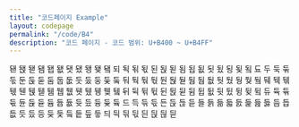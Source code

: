 ```yaml
---
title: "코드페이지 Example"
layout: codepage
permalink: "/code/B4"
description: "코드 페이지 - 코드 범위: U+B400 ~ U+B4FF"
---
```


<span class="character">됀</span>
<span class="character">됁</span>
<span class="code tofu"></span>
<span class="character">됃</span>
<span class="code tofu"></span>
<span class="code tofu"></span>
<span class="code tofu"></span>
<span class="code tofu"></span>
<span class="code tofu"></span>
<span class="code tofu"></span>
<span class="code tofu"></span>
<span class="code tofu"></span>
<span class="character">됌</span>
<span class="character">됍</span>
<span class="character">됎</span>
<span class="character">됏</span>
<span class="character">됐</span>
<span class="character">됑</span>
<span class="character">됒</span>
<span class="code tofu"></span>
<span class="character">됔</span>
<span class="code tofu"></span>
<span class="code tofu"></span>
<span class="code tofu"></span>
<span class="character">되</span>
<span class="character">됙</span>
<span class="character">됚</span>
<span class="character">됛</span>
<span class="character">된</span>
<span class="character">됝</span>
<span class="code tofu"></span>
<span class="character">됟</span>
<span class="code tofu"></span>
<span class="code tofu"></span>
<span class="code tofu"></span>
<span class="code tofu"></span>
<span class="code tofu"></span>
<span class="code tofu"></span>
<span class="code tofu"></span>
<span class="code tofu"></span>
<span class="character">됨</span>
<span class="character">됩</span>
<span class="character">됪</span>
<span class="character">됫</span>
<span class="character">됬</span>
<span class="character">됭</span>
<span class="character">됮</span>
<span class="code tofu"></span>
<span class="character">됰</span>
<span class="code tofu"></span>
<span class="code tofu"></span>
<span class="code tofu"></span>
<span class="character">됴</span>
<span class="code tofu"></span>
<span class="code tofu"></span>
<span class="code tofu"></span>
<span class="code tofu"></span>
<span class="code tofu"></span>
<span class="code tofu"></span>
<span class="code tofu"></span>
<span class="code tofu"></span>
<span class="code tofu"></span>
<span class="code tofu"></span>
<span class="code tofu"></span>
<span class="code tofu"></span>
<span class="code tofu"></span>
<span class="code tofu"></span>
<span class="code tofu"></span>
<span class="code tofu"></span>
<span class="code tofu"></span>
<span class="code tofu"></span>
<span class="code tofu"></span>
<span class="code tofu"></span>
<span class="code tofu"></span>
<span class="code tofu"></span>
<span class="code tofu"></span>
<span class="code tofu"></span>
<span class="code tofu"></span>
<span class="code tofu"></span>
<span class="code tofu"></span>
<span class="character">두</span>
<span class="character">둑</span>
<span class="character">둒</span>
<span class="character">둓</span>
<span class="character">둔</span>
<span class="character">둕</span>
<span class="code tofu"></span>
<span class="character">둗</span>
<span class="code tofu"></span>
<span class="code tofu"></span>
<span class="code tofu"></span>
<span class="code tofu"></span>
<span class="code tofu"></span>
<span class="code tofu"></span>
<span class="code tofu"></span>
<span class="code tofu"></span>
<span class="character">둠</span>
<span class="character">둡</span>
<span class="character">둢</span>
<span class="character">둣</span>
<span class="character">둤</span>
<span class="character">둥</span>
<span class="character">둦</span>
<span class="code tofu"></span>
<span class="character">둨</span>
<span class="code tofu"></span>
<span class="code tofu"></span>
<span class="code tofu"></span>
<span class="character">둬</span>
<span class="character">둭</span>
<span class="character">둮</span>
<span class="character">둯</span>
<span class="character">둰</span>
<span class="character">둱</span>
<span class="code tofu"></span>
<span class="character">둳</span>
<span class="code tofu"></span>
<span class="code tofu"></span>
<span class="code tofu"></span>
<span class="code tofu"></span>
<span class="code tofu"></span>
<span class="code tofu"></span>
<span class="code tofu"></span>
<span class="code tofu"></span>
<span class="character">둼</span>
<span class="character">둽</span>
<span class="character">둾</span>
<span class="character">둿</span>
<span class="character">뒀</span>
<span class="character">뒁</span>
<span class="character">뒂</span>
<span class="code tofu"></span>
<span class="character">뒄</span>
<span class="code tofu"></span>
<span class="code tofu"></span>
<span class="code tofu"></span>
<span class="character">뒈</span>
<span class="character">뒉</span>
<span class="character">뒊</span>
<span class="character">뒋</span>
<span class="character">뒌</span>
<span class="character">뒍</span>
<span class="code tofu"></span>
<span class="character">뒏</span>
<span class="code tofu"></span>
<span class="code tofu"></span>
<span class="code tofu"></span>
<span class="code tofu"></span>
<span class="code tofu"></span>
<span class="code tofu"></span>
<span class="code tofu"></span>
<span class="code tofu"></span>
<span class="character">뒘</span>
<span class="character">뒙</span>
<span class="character">뒚</span>
<span class="character">뒛</span>
<span class="character">뒜</span>
<span class="character">뒝</span>
<span class="character">뒞</span>
<span class="code tofu"></span>
<span class="character">뒠</span>
<span class="code tofu"></span>
<span class="code tofu"></span>
<span class="code tofu"></span>
<span class="character">뒤</span>
<span class="character">뒥</span>
<span class="character">뒦</span>
<span class="character">뒧</span>
<span class="character">뒨</span>
<span class="character">뒩</span>
<span class="code tofu"></span>
<span class="character">뒫</span>
<span class="code tofu"></span>
<span class="code tofu"></span>
<span class="code tofu"></span>
<span class="code tofu"></span>
<span class="code tofu"></span>
<span class="code tofu"></span>
<span class="code tofu"></span>
<span class="code tofu"></span>
<span class="character">뒴</span>
<span class="character">뒵</span>
<span class="character">뒶</span>
<span class="character">뒷</span>
<span class="character">뒸</span>
<span class="character">뒹</span>
<span class="character">뒺</span>
<span class="code tofu"></span>
<span class="character">뒼</span>
<span class="code tofu"></span>
<span class="code tofu"></span>
<span class="code tofu"></span>
<span class="character">듀</span>
<span class="character">듁</span>
<span class="character">듂</span>
<span class="character">듃</span>
<span class="character">듄</span>
<span class="character">듅</span>
<span class="code tofu"></span>
<span class="character">듇</span>
<span class="code tofu"></span>
<span class="code tofu"></span>
<span class="code tofu"></span>
<span class="code tofu"></span>
<span class="code tofu"></span>
<span class="code tofu"></span>
<span class="code tofu"></span>
<span class="code tofu"></span>
<span class="character">듐</span>
<span class="character">듑</span>
<span class="character">듒</span>
<span class="character">듓</span>
<span class="character">듔</span>
<span class="character">듕</span>
<span class="character">듖</span>
<span class="code tofu"></span>
<span class="character">듘</span>
<span class="code tofu"></span>
<span class="code tofu"></span>
<span class="code tofu"></span>
<span class="character">드</span>
<span class="character">득</span>
<span class="character">듞</span>
<span class="character">듟</span>
<span class="character">든</span>
<span class="character">듡</span>
<span class="character">듢</span>
<span class="character">듣</span>
<span class="character">들</span>
<span class="character">듥</span>
<span class="character">듦</span>
<span class="character">듧</span>
<span class="character">듨</span>
<span class="character">듩</span>
<span class="character">듪</span>
<span class="character">듫</span>
<span class="character">듬</span>
<span class="character">듭</span>
<span class="character">듮</span>
<span class="character">듯</span>
<span class="character">듰</span>
<span class="character">등</span>
<span class="character">듲</span>
<span class="character">듳</span>
<span class="character">듴</span>
<span class="character">듵</span>
<span class="character">듶</span>
<span class="character">듷</span>
<span class="character">듸</span>
<span class="character">듹</span>
<span class="character">듺</span>
<span class="character">듻</span>
<span class="character">듼</span>
<span class="character">듽</span>
<span class="character">듾</span>
<span class="character">듿</span>